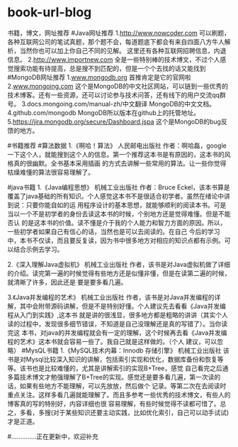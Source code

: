 # book-url-blog
书籍，博文，网址推荐
#Java网址推荐
  1.http://www.nowcoder.com
    可以刷题，各种互联网公司的笔试真题，那个题不会，每道题底下都会有来自四面八方牛人解析，当然你也可以加上你自己不同的见解。
    这里还有各种互联网招聘信息，内退信息。
  2.http://www.importnew.com
    全是一些特别棒的技术博文，不过个人感觉搜索功能有待提高，总是搜不到匹配的，但是一个个去找的话又能找到
#MongoDB网址推荐
  1.www.mongodb.org
    首推肯定是它的官网啦
  2.www.mongoing.com
    这个是MongoDB的中文社区网站，可以链到一些优秀的技术博客。还有一些资源，还可以讨论参与技术问答，还有线下的用户交流qq群号。
  3.docs.mongoing.com/manual-zh/中文翻译
    MongoDB的中文文档。
  4.github.com/mongodb
    MongoDB所以版本在github上的托管地址。
  5.https://jira.mongodb.org/secure/Dashboard.jspa
    这个是MongoDB的bug反馈的地方。  

#书籍推荐
  #算法数据
  1.《啊哈！算法》 人民邮电出版社
    作者：啊哈磊，google一下这个人，就能搜到这个人的信息。第一个推荐这本书是有原因的，这本书的风格真的很幽默。全书基本采用插画
    的方式去讲解一些常用的算法。让一些你觉得枯燥难懂的算法很容易理解了。

  #java书籍
  1.《Java编程思想》 机械工业出版社
    作者：Bruce Eckel，该本书算是覆盖了java基础的所有知识。个人感觉这本书不是很适合初学者。虽然在绪论中讲到说：只要你能自如的运
    用程序设计的基本思想，就能够顺利的阅读本书。可是当以一个不是初学者的身份去读这本书的时候，个别地方还是觉得难懂。但是不能否认
    的是这本书的价值。读不懂是介于我的个人能力和智力方面的原因。所以，一些初学者如果自己有信心的话，当然也是可以去阅读的。在自己
    今后的学习中，本书不仅读，而且要反复读，因为书中很多地方对相应的知识点都有示例。可以结合示例去学习。

  2.《深入理解Java虚拟机》 机械工业出版社
    作者，该书是对Java虚拟机做了详细的介绍。读完第一遍的时候觉得有些地方还是似懂非懂，但是在读第二遍的时候，就清晰了许多，因此还是
    要是要多看几遍。

  3.《Java并发编程的艺术》            机械工业出版社
    作者，该书是对Java并发编程的详解，其中会附带源码讲解，但是不是特别好懂。个人建议先去看看《Java并发编程从入门到实践》,这本书
    就是讲的很浅显，很多地方都是粗略的讲讲（其实个人读的过程中，发现很多细节错误，不知道是自己没理解还是真的写错了）。当你读完这
    本书，对java的并发编程就会有一定的理解，这个时候再去看《Java并发编程的艺术》这本书就会容易一些了。我自己就是这样做的。（个人
    建议，可以忽略）
  #MysQL书籍
  1.《MySQL技术内幕：Innodb 存储引擎》 机械工业出版社
    该书是对Mysql比较深入知识的讲解，包括索引实现和优化，数据库备份和恢复等等。该书也是比较难懂的，尤其是讲解索引的实现B+Tree，感觉
    自己看完之后通多篇技术博文才勉强理解了B+Tree的实现。感觉还是要多看几遍，第一次读的话，如果有些地方不能理解，可以先放放，然后做个
    记录。等第二次在去阅读时重点关注。这样多看几遍就能理解了。而且多参考一些优秀的技术博文，有些人的博客真的写的特别好，内容详细也很
    容易理解，有些时候觉得不读都可惜了。总之，多看，多搜(对于某些知识还要主动实践，比如优化索引，自己可以动手试试)才是正道。





 #..............正在更新中，欢迎补充
